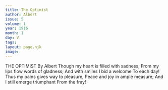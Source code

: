 ```yaml
---
title: The Optimist
author: Albert
issue: 5
volume: 1
year: 1916
month: 1
day: V
tags:
layout: page.njk
image:
---
```

THE OPTIMIST    By Albert    Though my heart is filled with sadness,    From my lips flow words of gladness;    And with smiles I bid a welcome    To each day!    Thus my pains gives way to pleasure,    Peace and joy in ample measure;    And I still emerge triumphant From the fray!





